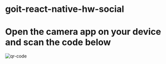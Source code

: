 # goit-react-native-hw-social

# Open the camera app on your device and scan the code below

![qr-code](https://qr.expo.dev/expo-go?owner=alexanderelmuratov&slug=goit-react-native-hw-social&releaseChannel=default&host=exp.host)

